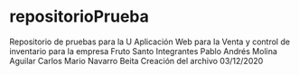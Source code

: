 # repositorioPrueba
Repositorio de pruebas para la U
Aplicación Web para la Venta y  control de inventario  para la empresa Fruto Santo 
Integrantes
Pablo Andrés Molina Aguilar
Carlos Mario  Navarro Beita 
Creación del archivo 03/12/2020
